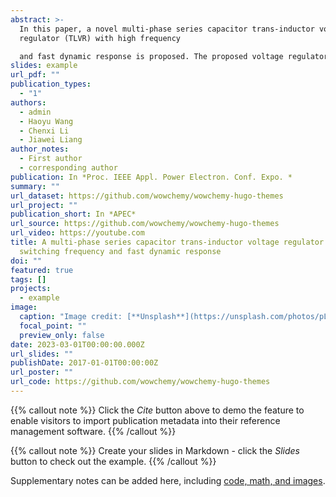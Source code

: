 ```yaml
---
abstract: >-
  In this paper, a novel multi-phase series capacitor trans-inductor voltage
  regulator (TLVR) with high frequency

  and fast dynamic response is proposed. The proposed voltage regulator combines the advantages of series capacitor buck converter and TLVR. The switching frequency can be improved a lot due to the reduced switching losses and doubled duty cycle. Moreover, the transient performance is enhanced with trans-inductor structure. The equivalent transient inductance is reduced remarkably without affecting steady-state performance. The proposed concept is validated by simulation and experiment. A significant dynamic performance improvement can be observed through the simulation results comparison.
slides: example
url_pdf: ""
publication_types:
  - "1"
authors:
  - admin
  - Haoyu Wang
  - Chenxi Li
  - Jiawei Liang
author_notes:
  - First author
  - corresponding author
publication: In *Proc. IEEE Appl. Power Electron. Conf. Expo. *
summary: ""
url_dataset: https://github.com/wowchemy/wowchemy-hugo-themes
url_project: ""
publication_short: In *APEC*
url_source: https://github.com/wowchemy/wowchemy-hugo-themes
url_video: https://youtube.com
title: A multi-phase series capacitor trans-inductor voltage regulator with high
  switching frequency and fast dynamic response
doi: ""
featured: true
tags: []
projects:
  - example
image:
  caption: "Image credit: [**Unsplash**](https://unsplash.com/photos/pLCdAaMFLTE)"
  focal_point: ""
  preview_only: false
date: 2023-03-01T00:00:00.000Z
url_slides: ""
publishDate: 2017-01-01T00:00:00Z
url_poster: ""
url_code: https://github.com/wowchemy/wowchemy-hugo-themes
---
```


{{% callout note %}}
Click the _Cite_ button above to demo the feature to enable visitors to import publication metadata into their reference management software.
{{% /callout %}}

{{% callout note %}}
Create your slides in Markdown - click the _Slides_ button to check out the example.
{{% /callout %}}

Supplementary notes can be added here, including [code, math, and images](https://wowchemy.com/docs/writing-markdown-latex/).
